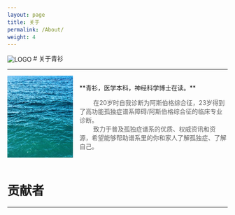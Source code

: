 ```yaml
---
layout: page
title: 关于
permalink: /About/
weight: 4
---
```


<img align="center" width="100px" src="/assets/favicon.ico"  alt="LOGO"/>
# 关于青衫

---

<img style="float: left;padding-right: 15px;width: 150px" src="/assets/img/qingshan.jpg">
<br/>
**青衫，医学本科，神经科学博士在读。**

> &nbsp;&nbsp;&nbsp;&nbsp;&nbsp;&nbsp;&nbsp;&nbsp;在20岁时自我诊断为阿斯伯格综合征，23岁得到了高功能孤独症谱系障碍/阿斯伯格综合征的临床专业诊断。  
> &nbsp;&nbsp;&nbsp;&nbsp;&nbsp;&nbsp;&nbsp;&nbsp;致力于普及孤独症谱系的优质、权威资讯和资源，希望能够帮助谱系里的你和家人了解孤独症、了解自己。

<br/>

# 贡献者

---
